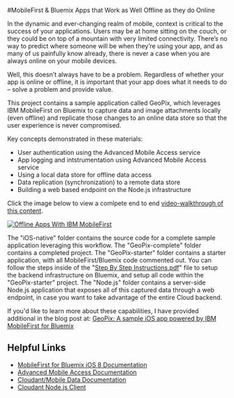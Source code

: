 #MobileFirst & Bluemix Apps that Work as Well Offline as they do Online

In the dynamic and ever-changing realm of mobile, context is critical to the success of your applications. Users may be at home sitting on the couch, or they could be on top of a mountain with very limited connectivity. There’s no way to predict where someone will be when they’re using your app, and as many of us painfully know already, there is never a case when you are always online on your mobile devices.

Well, this doesn’t always have to be a problem. Regardless of whether your app is online or offline, it is important that your app does what it needs to do – solve a problem and provide value.

This project contains a sample application called GeoPix, which leverages IBM MobileFirst on Bluemix to capture data and image attachments locally (even offline) and replicate those changes to an online data store so that the user experience is never compromised.

Key concepts demonstrated in these materials:
* User authentication using the Advanced Mobile Access service
* App logging and intstrumentation using Advanced Mobile Access service
* Using a local data store for offline data access
* Data replication (synchronization) to a remote data store
* Building a web based endpoint on the Node.js infrastructure 

Click the image below to view a comlpete end to end [video-walkthrough of this content](http://www.youtube.com/watch?v=rzFQInkcOPw).  

[![Offline Apps With IBM MobileFirst](http://img.youtube.com/vi/rzFQInkcOPw/0.jpg)](http://www.youtube.com/watch?v=rzFQInkcOPw)

The "iOS-native" folder contains the source code for a complete sample application leveraging this workflow.  The "GeoPix-complete" folder contains a completed project.  The "GeoPix-starter" folder contains a starter application, with all MobileFirst/Bluemix code commented out.  You can follow the steps inside of the "[Step By Step Instructions.pdf](https://github.com/IBM-Bluemix/MobileFirst-Offline-Apps/raw/master/Step%20By%20Step%20Instructions.pdf)" file to setup the backend infrastructure on Bluemix, and setup all code within the "GeoPix-starter" project.  The "Node.js" folder contains a server-side Node.js application that exposes all of this captured data through a web endpoint, in case you want to take advantage of the entire Cloud backend.

If you'd like to learn more about these capabilities, I have provided additional in the blog post at: 
[GeoPix: A sample iOS app powered by IBM MobileFirst for Bluemix](http://www.tricedesigns.com/2015/03/27/geopix-a-native-ios-app-powered-by-ibm-mobilefirst-for-bluemix/)

## Helpful Links

<ul>
<li><a href="https://www.ng.bluemix.net/docs/#starters/mobilefirst/index.html" target="_blank">MobileFirst for Bluemix iOS 8 Documentation</a></li>
<li><a href="https://www.ng.bluemix.net/docs/#services/mobileaccess/index.html" target="_blank">Advanced Mobile Access Documentation</a></li>
<li><a href="https://www.ng.bluemix.net/docs/#services/data/index.html#data" target="_blank">Cloudant/Mobile Data Documentation</a></li>
<li><a href="https://github.com/cloudant/nodejs-cloudant#use-an-api-key" target="_blank">Cloudant Node.js Client</a></li>
</ul>